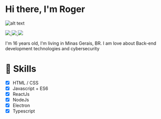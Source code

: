 <h1>Hi there, I'm Roger</h1>

![alt text](https://github.com/urielcaire/learnmd/blob/master/imgs/solaire.gif "Praise the sun!")

<a href="https://www.instagram.com/rogersluiz_/">
  <img src="https://img.shields.io/badge/instagram-%23E4405F.svg?&style=for-the-badge&logo=instagram&logoColor=white">
</a>

<a href="https://twitter.com/AB4NT5S">
  <img src="https://img.shields.io/badge/twitter-%231DA1F2.svg?&style=for-the-badge&logo=twitter&logoColor=white">
</a>

<a href="https://www.linkedin.com/in/roger-luiz-8361981b2/">
  <img src="https://img.shields.io/badge/linkedin-%230077B5.svg?&style=for-the-badge&logo=linkedin&logoColor=white">
</a>

I'm 16 years old, I'm living in Minas Gerais, BR. I am love about Back-end development technologies and cybersecurity

# 🚀 Skills

- [x] HTML / CSS
- [x] Javascript + ES6
- [x] ReactJs
- [x] NodeJs
- [x] Electron
- [x] Typescript
